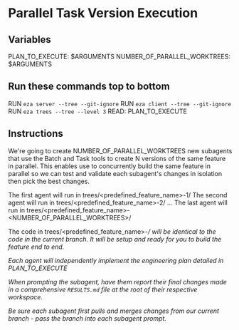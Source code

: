 # Parallel Task Version Execution

## Variables
PLAN_TO_EXECUTE: $ARGUMENTS
NUMBER_OF_PARALLEL_WORKTREES: $ARGUMENTS

## Run these commands top to bottom
RUN `eza server --tree --git-ignore`
RUN `eza client --tree --git-ignore`
RUN `eza trees --tree --level 3`
READ: PLAN_TO_EXECUTE

## Instructions

We're going to create NUMBER_OF_PARALLEL_WORKTREES new subagents that use the Batch and Task tools to create N versions of the same feature in parallel.
This enables use to concurrently build the same feature in parallel so we can test and validate each subagent's changes in isolation then pick the best changes.

The first agent will run in trees/<predefined_feature_name>-1/
The second agent will run in trees/<predefined_feature_name>-2/
...
The last agent will run in trees/<predefined_feature_name>-<NUMBER_OF_PARALLEL_WORKTREES>/

The code in trees/<predefined_feature_name>-<i>/ will be identical to the code in the current branch. It will be setup and ready for you to build the feature end to end.

Each agent will independently implement the engineering plan detailed in PLAN_TO_EXECUTE

When prompting the subagent, have them report their final changes made in a comprehensive `RESULTS.md` file at the root of their respective workspace.

Be sure each subagent first pulls and merges changes from our current branch - pass the branch into each subagent prompt.
